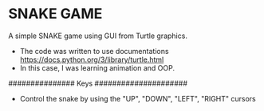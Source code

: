 # SNAKE GAME
A simple SNAKE game using GUI from Turtle graphics. 
- The code was written to use documentations https://docs.python.org/3/library/turtle.html
- In this case, I was learning animation and OOP.

############### Keys #####################
- Control the snake by using the "UP", "DOWN", "LEFT", "RIGHT" cursors